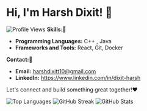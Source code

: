 # Hi, I'm Harsh Dixit! 👋
![Profile Views](https://komarev.com/ghpvc/?username=harsh-dixitt&color=blue)
**Skills:🌠**
* **Programming Languages:** C++ , Java
* **Frameworks and Tools:** React, Git, Docker

**Contact:📌**
* **Email:** harshdixitt10@gmail.com
* **LinkedIn:** https://www.linkedin.com/in/dixit-harsh

Let's connect and build something great together!❤️

![Top Languages](https://github-readme-stats.vercel.app/api/top-langs/?username=harsh-dixitt&layout=compact) ![GitHub Streak](https://streak-stats.demolab.com/?user=harsh-dixitt)
![GitHub Stats](https://github-readme-stats.vercel.app/api?username=harsh-dixitt&show_icons=true&count_private=true)
